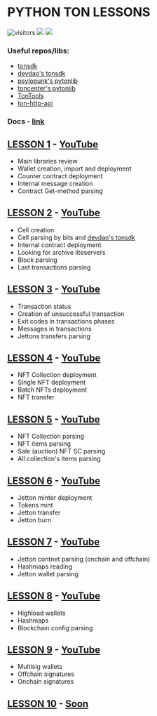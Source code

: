 # PYTHON TON LESSONS
![visitors](https://visitor-badge.glitch.me/badge?page\_id=yungwine.pyton-lessons.readme\&left\_color=gray\&right\_color=blue)
[![](https://img.shields.io/badge/%F0%9F%92%8E-TON-grey)](https://ton.org)
![](https://img.shields.io/github/last-commit/yungwine/pyton-lessons)

### Useful repos/libs:
* [tonsdk](https://github.com/tonfactory/tonsdk)
* [devdao's tonsdk](https://github.com/devdaoteam/tonsdk)
* [psylopunk's pytonlib](https://github.com/psylopunk/pytonlib)
* [toncenter's pytonlib](https://github.com/toncenter/pytonlib)
* [TonTools](https://github.com/yungwine/TonTools)
* [ton-http-api](https://github.com/toncenter/ton-http-api)

### Docs - [link](https://docs.ton.org)

## [LESSON 1](https://github.com/yungwine/pyton-lessons/tree/master/lesson-1) - [YouTube](https://youtu.be/2Hk82Dhzcxs)

- Main libraries review
- Wallet creation, import and deployment
- Counter contract deployment
- Internal message creation
- Contract Get-method parsing

## [LESSON 2](https://github.com/yungwine/pyton-lessons/tree/master/lesson-2) - [YouTube](https://youtu.be/mX52vkejF1k)

- Cell creation
- Cell parsing by bits and [devdao's tonsdk](https://github.com/devdaoteam/tonsdk)
- Internal contract deployment
- Looking for archive liteservers
- Block parsing
- Last transactions parsing

## [LESSON 3](https://github.com/yungwine/pyton-lessons/tree/master/lesson-3) - [YouTube](https://www.youtube.com/watch?v=eH53OnNGRy0)

- Transaction status
- Creation of unsuccessful transaction
- Exit codes in transactions phases
- Messages in transactions
- Jettons transfers parsing

## [LESSON 4](https://github.com/yungwine/pyton-lessons/tree/master/lesson-4) - [YouTube](https://www.youtube.com/watch?v=SY83tiu-5cQ)

- NFT Collection deployment
- Single NFT deployment
- Batch NFTs deployment
- NFT transfer

## [LESSON 5](https://github.com/yungwine/pyton-lessons/tree/master/lesson-5) - [YouTube](https://www.youtube.com/watch?v=uZhAS0MCdqA)

- NFT Collection parsing
- NFT items parsing
- Sale (auction) NFT SC parsing
- All collection's items parsing

## [LESSON 6](https://github.com/yungwine/pyton-lessons/tree/master/lesson-6) - [YouTube](https://www.youtube.com/watch?v=QNcByRKNMQw)

- Jetton minter deployment
- Tokens mint
- Jetton transfer
- Jetton burn

## [LESSON 7](https://github.com/yungwine/pyton-lessons/tree/master/lesson-7) - [YouTube](https://www.youtube.com/watch?v=0nDTVo8Z8ag)

- Jetton contnet parsing (onchain and offchain)
- Hashmaps reading
- Jetton wallet parsing

## [LESSON 8](https://github.com/yungwine/pyton-lessons/tree/master/lesson-8) - [YouTube](https://www.youtube.com/watch?v=IiAF2QVzkqY)

- Highload wallets
- Hashmaps
- Blockchain config parsing

## [LESSON 9](https://github.com/yungwine/pyton-lessons/tree/master/lesson-9) - [YouTube](https://www.youtube.com/watch?v=C21PMBo0m4U)

- Multisig wallets
- Offchain signatures
- Onchain signatures

## [LESSON 10](https://github.com/yungwine/pyton-lessons/tree/master/lesson-10) - [Soon]()
